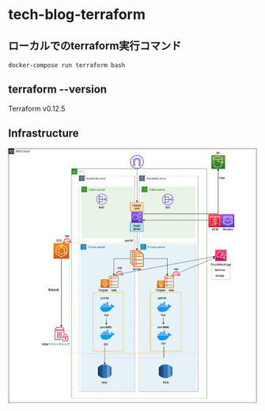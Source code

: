# tech-blog-terraform

## ローカルでのterraform実行コマンド
```
docker-compose run terraform bash
```

## terraform --version 
Terraform v0.12.5

## Infrastructure
![infra](https://github.com/Kumaeers/tech-blog-terraform/blob/develop/doc/infrastructure.png)
